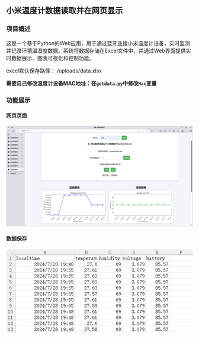 ## 小米温度计数据读取并在网页显示

### 项目概述

这是一个基于Python的Web应用，用于通过蓝牙连接小米温度计设备，实时监测并记录环境温湿度数据。系统将数据存储在Excel文件中，并通过Web界面提供实时数据展示、图表可视化和控制功能。

excel默认保存路径：./uploads/data.xlsx

**需要自己修改温度计设备MAC地址：在`getdata.py`中修改`Mac`变量**

### 功能展示

#### 网页页面
![page](images/page.png)
#### 数据保存
![excel](images/excel.png)
